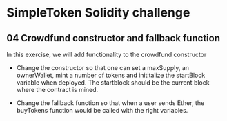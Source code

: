 # SimpleToken Solidity challenge

## 04 Crowdfund constructor and fallback function

In this exercise, we will add functionality to the crowdfund constructor

- Change the constructor so that one can set a maxSupply, an ownerWallet, mint a number of tokens and inititalize the startBlock variable when deployed. The startblock should be the current block where the contract is mined.

- Change the fallback function so that when a user sends Ether, the buyTokens function would be called with the right variables.
